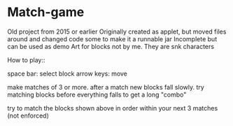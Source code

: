 # Match-game

Old project from 2015 or earlier
Originally created as applet, but moved files around and changed code some to make it a runnable jar
Incomplete but can be used as demo
Art for blocks not by me.  They are snk characters

How to play::

space bar:  select block
arrow keys:  move

make matches of 3 or more.  after a match new blocks fall slowly.  try matching blocks before everything falls to get a long "combo"

try to match the blocks shown above in order within your next 3 matches (not enforced)
